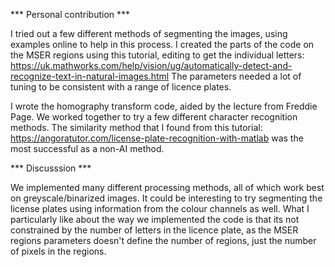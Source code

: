 *** Personal contribution ***

I tried out a few different methods of segmenting the images, using examples online to help in this process.
I created the parts of the code on the MSER regions using this tutorial, editing to get the individual letters: https://uk.mathworks.com/help/vision/ug/automatically-detect-and-recognize-text-in-natural-images.html
The parameters needed a lot of tuning to be consistent with a range of licence plates. 

I wrote the homography transform code, aided by the lecture from Freddie Page. 
We worked together to try a few different character recognition methods. The similarity method that I found from this tutorial: https://angoratutor.com/license-plate-recognition-with-matlab was the most successful as a non-AI method. 

*** Discusssion ***

We implemented many different processing methods, all of which work best on greyscale/binarized images. It could be interesting to try segmenting the license plates using information from the colour channels as well.
What I particularly like about the way we implemented the code is that its not constrained by the number of letters in the licence plate, as the MSER regions parameters doesn't define the number of regions, just the number of pixels in the regions. 